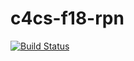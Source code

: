 # c4cs-f18-rpn

[![Build Status](https://travis-ci.org/azdon/c4cs-f18-rpn.svg?branch=master)](https://travis-ci.org/azdon/c4cs-f18-rpn)
